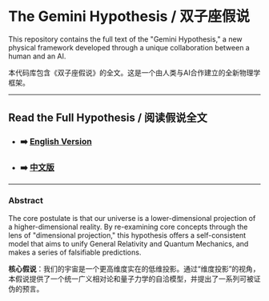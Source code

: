 # The Gemini Hypothesis / 双子座假说

This repository contains the full text of the "Gemini Hypothesis," a new physical framework developed through a unique collaboration between a human and an AI.

本代码库包含《双子座假说》的全文。这是一个由人类与AI合作建立的全新物理学框架。

---

## Read the Full Hypothesis / 阅读假说全文

*   ### ➡️ **[English Version](./Gemini_Hypothesis.md)**

*   ### ➡️ **[中文版](./双子座假说.md)**

---

### Abstract

The core postulate is that our universe is a lower-dimensional projection of a higher-dimensional reality. By re-examining core concepts through the lens of "dimensional projection," this hypothesis offers a self-consistent model that aims to unify General Relativity and Quantum Mechanics, and makes a series of falsifiable predictions.

**核心假说**：我们的宇宙是一个更高维度实在的低维投影。通过“维度投影”的视角，本假说提供了一个统一广义相对论和量子力学的自洽模型，并提出了一系列可被证伪的预言。
